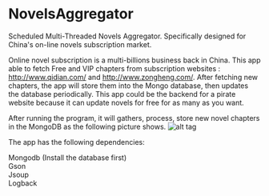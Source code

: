 # NovelsAggregator
Scheduled Multi-Threaded Novels Aggregator. Specifically designed for China's on-line novels subscription market.

Online novel subscription is a multi-billions business back in China. This app able to fetch Free and VIP chapters from subscription websites : http://www.qidian.com/ and http://www.zongheng.com/. After fetching new chapters, the app will store them into the Mongo database, then updates the database periodically. This app could be the backend for a pirate website because it can update novels for free for as many as you want.

After running the program, it will gathers, process, store new novel chapters in the MongoDB as the following picture shows.
![alt tag](http://imgur.com/KCeuh35)

The app has the following dependencies:

Mongodb (Install the database first)  
Gson  
Jsoup  
Logback  
